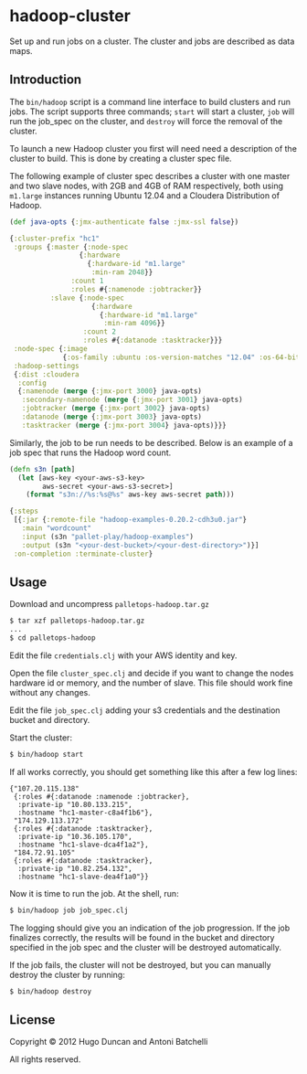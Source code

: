 # hadoop-cluster

Set up and run jobs on a cluster.  The cluster and jobs are described as data
maps.

## Introduction

The `bin/hadoop` script is a command line interface to build clusters and run
jobs.  The script supports three commands; `start` will start a cluster, `job`
will run the job_spec on the cluster, and `destroy` will force the
removal of the cluster.

To launch a new Hadoop cluster you first will need need a description
of the cluster to build. This is done by creating a cluster spec file.

The following example of cluster spec describes a cluster with one master
and two slave nodes, with 2GB and 4GB of RAM respectively, both
using `m1.large` instances running Ubuntu 12.04 and a Cloudera
Distribution of Hadoop. 

```clj
(def java-opts {:jmx-authenticate false :jmx-ssl false})

{:cluster-prefix "hc1"
 :groups {:master {:node-spec 
                 {:hardware
                   {:hardware-id "m1.large"
                    :min-ram 2048}}
               :count 1
               :roles #{:namenode :jobtracker}}
          :slave {:node-spec 
                    {:hardware
                      {:hardware-id "m1.large"
                       :min-ram 4096}}
                  :count 2
                  :roles #{:datanode :tasktracker}}}
 :node-spec {:image
             {:os-family :ubuntu :os-version-matches "12.04" :os-64-bit true}}
 :hadoop-settings
 {:dist :cloudera
  :config
  {:namenode (merge {:jmx-port 3000} java-opts)
   :secondary-namenode (merge {:jmx-port 3001} java-opts)
   :jobtracker (merge {:jmx-port 3002} java-opts)
   :datanode (merge {:jmx-port 3003} java-opts)
   :tasktracker (merge {:jmx-port 3004} java-opts)}}}
```

Similarly, the job to be run needs to be described. Below is an
example of a job spec that runs the Hadoop word count. 

```clj
(defn s3n [path]
  (let [aws-key <your-aws-s3-key>
        aws-secret <your-aws-s3-secret>]
    (format "s3n://%s:%s@%s" aws-key aws-secret path)))

{:steps
 [{:jar {:remote-file "hadoop-examples-0.20.2-cdh3u0.jar"}
   :main "wordcount"
   :input (s3n "pallet-play/hadoop-examples")
   :output (s3n "<your-dest-bucket>/<your-dest-directory>")}]
 :on-completion :terminate-cluster}
```

## Usage

Download and uncompress `palletops-hadoop.tar.gz`

```bash
$ tar xzf palletops-hadoop.tar.gz
...
$ cd palletops-hadoop
```

Edit the file `credentials.clj` with your AWS identity and key.

Open the file `cluster_spec.clj` and decide if you want to change the
nodes hardware id or memory, and the number of slave. This file should
work fine without any changes.

Edit the file `job_spec.clj` adding your s3 credentials and the
destination bucket and directory.

Start the cluster:

```bash
$ bin/hadoop start
```

If all works correctly, you should get something like this after a few
log lines:

```
{"107.20.115.138"
 {:roles #{:datanode :namenode :jobtracker},
  :private-ip "10.80.133.215",
  :hostname "hc1-master-c8a4f1b6"},
 "174.129.113.172"
 {:roles #{:datanode :tasktracker},
  :private-ip "10.36.105.170",
  :hostname "hc1-slave-dca4f1a2"},
 "184.72.91.105"
 {:roles #{:datanode :tasktracker},
  :private-ip "10.82.254.132",
  :hostname "hc1-slave-dea4f1a0"}}
```

Now it is time to run the job. At the shell, run:

```bash
$ bin/hadoop job job_spec.clj
```

The logging should give you an indication of the job progression. If
the job finalizes correctly, the results will be found in the bucket
and directory specified in the job spec and the cluster will be
destroyed automatically.

If the job fails, the cluster will not be destroyed, but you can
manually destroy the cluster by running:

```bash
$ bin/hadoop destroy
```

## License

Copyright © 2012 Hugo Duncan and Antoni Batchelli

All rights reserved.
